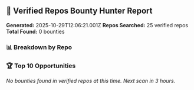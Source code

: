 ## 🎯 Verified Repos Bounty Hunter Report

**Generated:** 2025-10-29T12:06:21.001Z
**Repos Searched:** 25 verified repos
**Total Found:** 0 bounties

### 📊 Breakdown by Repo


### 🏆 Top 10 Opportunities

*No bounties found in verified repos at this time. Next scan in 3 hours.*

